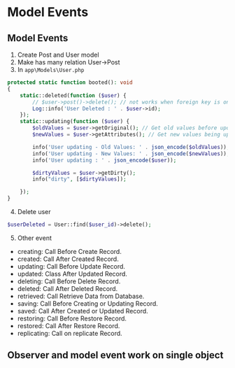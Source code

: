 # Model Events

## Model Events

1. Create Post and User model
2. Make has many relation User->Post
3. In `app\Models\User.php`

```php
protected static function booted(): void
{
    static::deleted(function ($user) {
        // $user->post()->delete(); // not works when foreign key is on/established
        Log::info('User Deleted : ' . $user->id);
    });
    static::updating(function ($user) {
        $oldValues = $user->getOriginal(); // Get old values before update
        $newValues = $user->getAttributes(); // Get new values being updated

        info('User updating - Old Values: ' . json_encode($oldValues));
        info('User updating - New Values: ' . json_encode($newValues));
        info('User updating : ' . json_encode($user));

        $dirtyValues = $user->getDirty();
        info("dirty", [$dirtyValues]);

    });
}
```

4. Delete user

```php
$userDeleted = User::find($user_id)->delete();
```

5. Other event

- creating: Call Before Create Record.
- created: Call After Created Record.
- updating: Call Before Update Record.
- updated: Class After Updated Record.
- deleting: Call Before Delete Record.
- deleted: Call After Deleted Record.
- retrieved: Call Retrieve Data from Database.
- saving: Call Before Creating or Updating Record.
- saved: Call After Created or Updated Record.
- restoring: Call Before Restore Record.
- restored: Call After Restore Record.
- replicating: Call on replicate Record.

## Observer and model event work on single object

